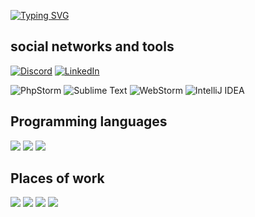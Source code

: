 [![Typing SVG](https://readme-typing-svg.demolab.com?font=Fira+Code&size=35&duration=2500&pause=1000&center=true&width=600&height=100&lines=PMMP-plugins+developer;TechnoBotyTeam+Owner;RWPE+Developer;SAVEME+Developer)](https://git.io/typing-svg)

## social networks and tools

[![Discord](https://img.shields.io/badge/Discord-%235865F2.svg?style=for-the-badge&logo=discord&logoColor=white)](https://discord.gg/xzhUJ8wf9U)
[![LinkedIn](https://img.shields.io/badge/linkedin-%230077B5.svg?style=for-the-badge&logo=linkedin&logoColor=white)](https://www.linkedin.com/in/viacheslav-terziev-617482177/)

![PhpStorm](https://img.shields.io/badge/phpstorm-143?style=for-the-badge&logo=phpstorm&logoColor=black&color=black&labelColor=darkorchid)
![Sublime Text](https://img.shields.io/badge/sublime_text-%23575757.svg?style=for-the-badge&logo=sublime-text&logoColor=important)
![WebStorm](https://img.shields.io/badge/webstorm-143?style=for-the-badge&logo=webstorm&logoColor=white&color=black)
![IntelliJ IDEA](https://img.shields.io/badge/IntelliJIDEA-000000.svg?style=for-the-badge&logo=intellij-idea&logoColor=white)
## Programming languages

<img src="https://img.shields.io/static/v1?label=PHP&message=version 8.2&color=blue&style=for-the-badge&logo=php">
<img src="https://img.shields.io/static/v1?label=JavaScript&message=version ESNext&color=yellow&style=for-the-badge&logo=javascript">
<img src="https://img.shields.io/static/v1?label=Java&message=version 20&color=orange&style=for-the-badge&logo=java">

## Places of work

<img src="https://img.shields.io/static/v1?label=rwpe.ru&message=DEVELOPER&color=blueviolet">
<img src="https://img.shields.io/static/v1?label=saveme.pw&message=DEVELOPER&color=blueviolet">
<img src="https://img.shields.io/static/v1?label=summer-world.me&message=OWNER | DEVELOPER&color=blueviolet">
<img src="https://img.shields.io/static/v1?label=TechnoBotyTeam&message=OWNER | DEVELOPER&color=blueviolet">
